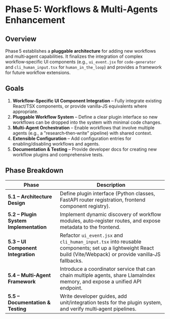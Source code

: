 # Phase 5: Workflows & Multi‑Agents Enhancement

## Overview
Phase 5 establishes a **pluggable architecture** for adding new workflows and multi‑agent capabilities. It finalizes the integration of complex workflow‑specific UI components (e.g., `ui_event.jsx` for `code‑generator` and `cli_human_input.tsx` for `human_in_the_loop`) and provides a framework for future workflow extensions.

## Goals
1. **Workflow‑Specific UI Component Integration** – Fully integrate existing React/TSX components, or provide vanilla‑JS equivalents where appropriate.
2. **Pluggable Workflow System** – Define a clear plugin interface so new workflows can be dropped into the system with minimal code changes.
3. **Multi‑Agent Orchestration** – Enable workflows that involve multiple agents (e.g., a "research‑then‑write" pipeline) with shared context.
4. **Extensible Configuration** – Add configuration entries for enabling/disabling workflows and agents.
5. **Documentation & Testing** – Provide developer docs for creating new workflow plugins and comprehensive tests.

## Phase Breakdown
| Phase | Description |
|-------|-------------|
| **5.1 – Architecture Design** | Define plugin interface (Python classes, FastAPI router registration, frontend component registry). |
| **5.2 – Plugin System Implementation** | Implement dynamic discovery of workflow modules, auto‑register routes, and expose metadata to the frontend. |
| **5.3 – UI Component Integration** | Refactor `ui_event.jsx` and `cli_human_input.tsx` into reusable components; set up a lightweight React build (Vite/Webpack) or provide vanilla‑JS fallbacks. |
| **5.4 – Multi‑Agent Framework** | Introduce a coordinator service that can chain multiple agents, share LlamaIndex memory, and expose a unified API endpoint. |
| **5.5 – Documentation & Testing** | Write developer guides, add unit/integration tests for the plugin system, and verify multi‑agent pipelines. |

